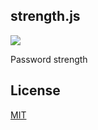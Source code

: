 strength.js
-------------------------------

[![][mit-badge]][mit]

Password strength

## License
[MIT](LICENSE)

[mit]:       http://opensource.org/licenses/MIT
[mit-badge]: https://img.shields.io/badge/license-MIT-444444.svg?style=flat-square
